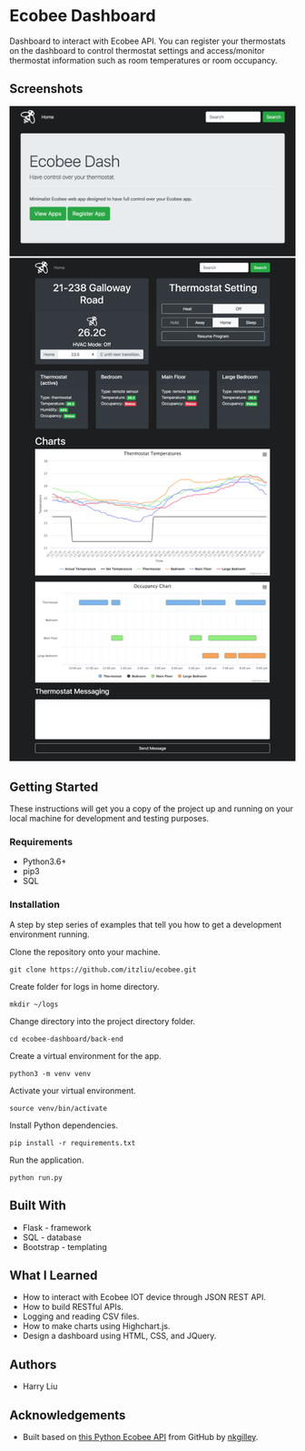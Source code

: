 # Ecobee Dashboard
Dashboard to interact with Ecobee API. You can register your thermostats on the dashboard to control thermostat settings and access/monitor thermostat information such as room temperatures or room occupancy.

## Screenshots
![Screenshot](back-end/ecobee/static/images/README/home-view.png)
![Screenshot](back-end/ecobee/static/images/README/thermostat-view.png)

## Getting Started
These instructions will get you a copy of the project up and running on your local machine for development and testing purposes.

### Requirements
* Python3.6+
* pip3
* SQL

### Installation
A step by step series of examples that tell you how to get a development environment running.

Clone the repository onto your machine.
```
git clone https://github.com/itzliu/ecobee.git
```
Create folder for logs in home directory.
```
mkdir ~/logs
```
Change directory into the project directory folder.
```
cd ecobee-dashboard/back-end
```
Create a virtual environment for the app.
```
python3 -m venv venv
```
Activate your virtual environment.
```
source venv/bin/activate
```
Install Python dependencies.
```
pip install -r requirements.txt
```
Run the application.
```
python run.py
```

## Built With
* Flask - framework
* SQL - database
* Bootstrap - templating

## What I Learned
* How to interact with Ecobee IOT device through JSON REST API.
* How to build RESTful APIs.
* Logging and reading CSV files.
* How to make charts using Highchart.js.
* Design a dashboard using HTML, CSS, and JQuery.

## Authors
* Harry Liu

## Acknowledgements
* Built based on [this Python Ecobee API](https://github.com/nkgilley/python-ecobee-api) from GitHub by [nkgilley](https://github.com/nkgilley).
